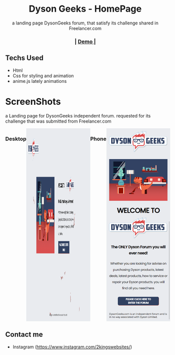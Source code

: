 <h1 align="center">Dyson Geeks - HomePage</h1>

<div align="center">
    a landing page DysonGeeks forum, that satisfy its challenge shared in Freelancer.com
</div>

<div align="center">
  <h3>
    <span> | </span>
    <a href="https://dyson-geek.netlify.app/">
      Demo
    </a>
    <span> | </span>
  </h3>
</div>

## Techs Used 
  - Html
  - Css for styling and animation
  - anime.js lately animations
  
# ScreenShots
a Landing page for DysonGeeks independent forum. requested for its challenge that was submitted from Freelancer.com
<div style=" display:flex; width: 100%;">
  
### Desktop
  <img style="width: 40%;" src="https://github.com/Jervi-sir/freelancer-Dyson-Geeks/blob/main/Screenshot/desktop.png"/>
  
### Phone
  <img style="width: 40%;" src="https://github.com/Jervi-sir/freelancer-Dyson-Geeks/blob/main/Screenshot/phone.png"/>
</div>

## Contact me 
- Instagram (https://www.instagram.com/2kingswebsites/)

